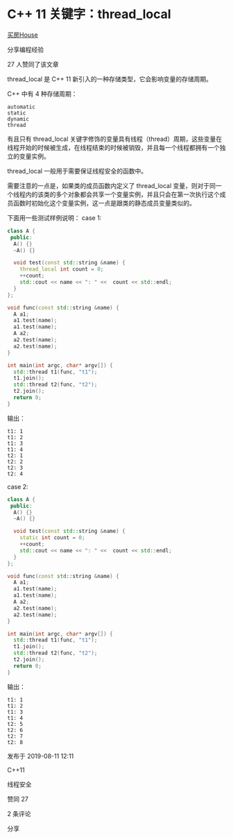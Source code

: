 # C++ 11 关键字：thread_local

[买房House](https://www.zhihu.com/people/li-yi-fan-4-46)

分享编程经验



27 人赞同了该文章

thread_local 是 C++ 11 新引入的一种存储类型，它会影响变量的存储周期。

C++ 中有 4 种存储周期：

```text
automatic
static
dynamic
thread
```

有且只有 thread_local 关键字修饰的变量具有线程（thread）周期，这些变量在线程开始的时候被生成，在线程结束的时候被销毁，并且每一个线程都拥有一个独立的变量实例。

thread_local 一般用于需要保证线程安全的函数中。

需要注意的一点是，如果类的成员函数内定义了 thread_local 变量，则对于同一个线程内的该类的多个对象都会共享一个变量实例，并且只会在第一次执行这个成员函数时初始化这个变量实例，这一点是跟类的静态成员变量类似的。

下面用一些测试样例说明：
case 1:

```cpp
class A {
 public:
  A() {}
  ~A() {}

  void test(const std::string &name) {
    thread_local int count = 0;
    ++count;
    std::cout << name << ": " <<  count << std::endl;
  }
};

void func(const std::string &name) {
  A a1;
  a1.test(name);
  a1.test(name);
  A a2;
  a2.test(name);
  a2.test(name);
}

int main(int argc, char* argv[]) {
  std::thread t1(func, "t1");
  t1.join();
  std::thread t2(func, "t2");
  t2.join();
  return 0;
}
```

输出：

```text
t1: 1
t1: 2
t1: 3
t1: 4
t2: 1
t2: 2
t2: 3
t2: 4
```

case 2:

```cpp
class A {
 public:
  A() {}
  ~A() {}

  void test(const std::string &name) {
    static int count = 0;
    ++count;
    std::cout << name << ": " <<  count << std::endl;
  }
};

void func(const std::string &name) {
  A a1;
  a1.test(name);
  a1.test(name);
  A a2;
  a2.test(name);
  a2.test(name);
}

int main(int argc, char* argv[]) {
  std::thread t1(func, "t1");
  t1.join();
  std::thread t2(func, "t2");
  t2.join();
  return 0;
}
```

输出：

```text
t1: 1
t1: 2
t1: 3
t1: 4
t2: 5
t2: 6
t2: 7
t2: 8
```



发布于 2019-08-11 12:11

C++11

线程安全

赞同 27

2 条评论

分享